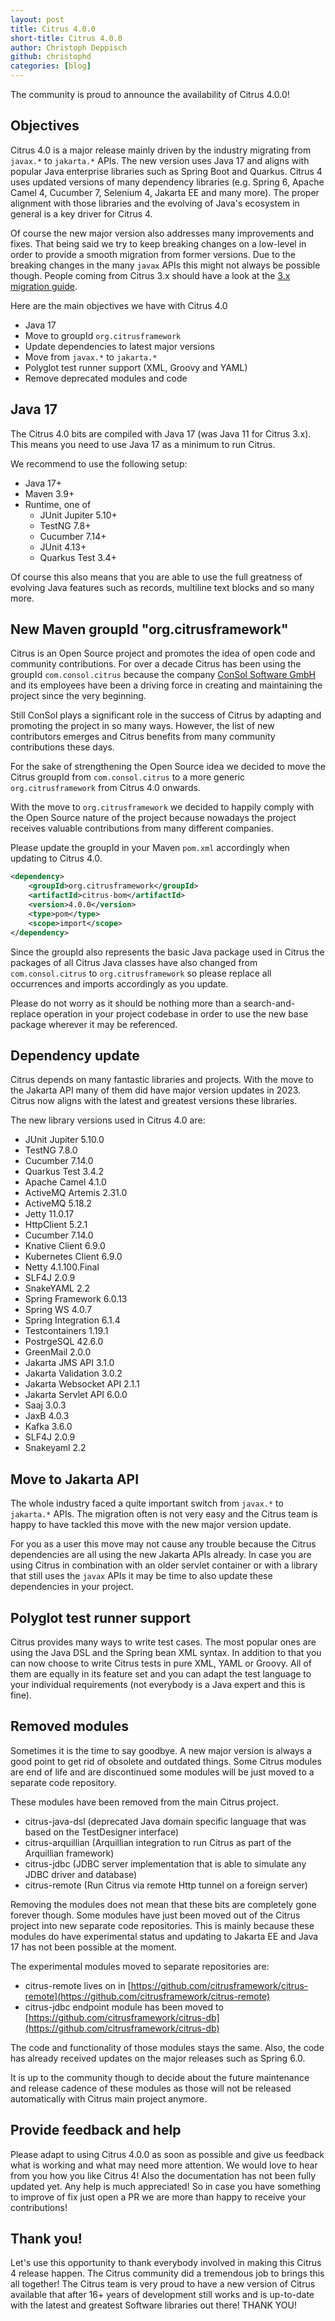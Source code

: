```yaml
---
layout: post
title: Citrus 4.0.0
short-title: Citrus 4.0.0
author: Christoph Deppisch
github: christophd
categories: [blog]
---
```


The community is proud to announce the availability of Citrus 4.0.0!

## Objectives

Citrus 4.0 is a major release mainly driven by the industry migrating from `javax.*` to `jakarta.*` APIs. The new version uses Java 17 and aligns with popular Java enterprise libraries such as Spring Boot and Quarkus. Citrus 4 uses updated versions of many dependency libraries (e.g. Spring 6, Apache Camel 4, Cucumber 7, Selenium 4, Jakarta EE and many more). The proper alignment with those libraries and the evolving of Java's ecosystem in general is a key driver for Citrus 4.

Of course the new major version also addresses many improvements and fixes. That being said we try to keep breaking changes on a low-level in order to provide a smooth migration from former versions. Due to the breaking changes in the many `javax` APIs this might not always be possible though. People coming from Citrus 3.x should have a look at the [3.x migration guide](https://github.com/citrusframework/citrus/wiki/migration-guide:-citrus-3.x-to-4.x).

Here are the main objectives we have with Citrus 4.0

* Java 17
* Move to groupId `org.citrusframework`
* Update dependencies to latest major versions
* Move from `javax.*` to `jakarta.*`
* Polyglot test runner support (XML, Groovy and YAML)
* Remove deprecated modules and code

## Java 17

The Citrus 4.0 bits are compiled with Java 17 (was Java 11 for Citrus 3.x). This means you need to use Java 17 as a minimum to run Citrus.

We recommend to use the following setup:

* Java 17+
* Maven 3.9+
* Runtime, one of
    * JUnit Jupiter 5.10+
    * TestNG 7.8+
    * Cucumber 7.14+
    * JUnit 4.13+
    * Quarkus Test 3.4+

Of course this also means that you are able to use the full greatness of evolving Java features such as records, multiline text blocks and so many more.

## New Maven groupId "org.citrusframework"

Citrus is an Open Source project and promotes the idea of open code and community contributions. For over a decade Citrus has been using the groupId `com.consol.citrus` because the company [ConSol Software GmbH](https://www.consol.com/) and its employees have been a driving force in creating and maintaining the project since the very beginning.

Still ConSol plays a significant role in the success of Citrus by adapting and promoting the project in so many ways.
However, the list of new contributors emerges and Citrus benefits from many community contributions these days.

For the sake of strengthening the Open Source idea we decided to move the Citrus groupId from `com.consol.citrus` to a more generic `org.citrusframework` from Citrus 4.0 onwards.

With the move to `org.citrusframework` we decided to happily comply with the Open Source nature of the project because nowadays the project receives valuable contributions from many different companies.

Please update the groupId in your Maven `pom.xml` accordingly when updating to Citrus 4.0.

```xml
<dependency>
    <groupId>org.citrusframework</groupId>
    <artifactId>citrus-bom</artifactId>
    <version>4.0.0</version>
    <type>pom</type>
    <scope>import</scope>
</dependency>
```

Since the groupId also represents the basic Java package used in Citrus the packages of all Citrus Java classes have also changed from `com.consol.citrus` to `org.citrusframework` so please replace all occurrences and imports accordingly as you update.

Please do not worry as it should be nothing more than a search-and-replace operation in your project codebase in order to use the new base package wherever it may be referenced.

## Dependency update

Citrus depends on many fantastic libraries and projects. With the move to the Jakarta API many of them did have major version updates in 2023. Citrus now aligns with the latest and greatest versions these libraries.

The new library versions used in Citrus 4.0 are:

* JUnit Jupiter 5.10.0
* TestNG 7.8.0
* Cucumber 7.14.0
* Quarkus Test 3.4.2
* Apache Camel 4.1.0
* ActiveMQ Artemis 2.31.0
* ActiveMQ 5.18.2
* Jetty 11.0.17
* HttpClient 5.2.1
* Cucumber 7.14.0
* Knative Client 6.9.0
* Kubernetes Client 6.9.0
* Netty 4.1.100.Final
* SLF4J 2.0.9
* SnakeYAML 2.2
* Spring Framework 6.0.13
* Spring WS 4.0.7
* Spring Integration 6.1.4
* Testcontainers 1.19.1
* PostrgeSQL 42.6.0
* GreenMail 2.0.0
* Jakarta JMS API 3.1.0
* Jakarta Validation 3.0.2
* Jakarta Websocket API 2.1.1
* Jakarta Servlet API 6.0.0
* Saaj 3.0.3
* JaxB 4.0.3
* Kafka 3.6.0
* SLF4J 2.0.9
* Snakeyaml 2.2

## Move to Jakarta API

The whole industry faced a quite important switch from `javax.*` to `jakarta.*` APIs. The migration often is not very easy and the Citrus team is happy to have tackled this move with the new major version update.

For you as a user this move may not cause any trouble because the Citrus dependencies are all using the new Jakarta APIs already. In case you are using Citrus in combination with an older servlet container or with a library that still uses the `javax` APIs it may be time to also update these dependencies in your project.

## Polyglot test runner support

Citrus provides many ways to write test cases. The most popular ones are using the Java DSL and the Spring bean XML syntax. In addition to that you can now choose to write Citrus tests in pure XML, YAML or Groovy. All of them are equally in its feature set and you can adapt the test language to your individual requirements (not everybody is a Java expert and this is fine).

## Removed modules

Sometimes it is the time to say goodbye. A new major version is always a good point to get rid of obsolete and outdated things. Some Citrus modules are end of life and are discontinued some modules will be just moved to a separate code repository.

These modules have been removed from the main Citrus project.

- citrus-java-dsl (deprecated Java domain specific language that was based on the TestDesigner interface)
- citrus-arquillian (Arquillian integration to run Citrus as part of the Arquillian framework)
- citrus-jdbc (JDBC server implementation that is able to simulate any JDBC driver and database)
- citrus-remote (Run Citrus via remote Http tunnel on a foreign server)

Removing the modules does not mean that these bits are completely gone forever though. Some modules have just been moved out of the Citrus project into new separate code repositories. This is mainly because these modules do have experimental status and updating to Jakarta EE and Java 17 has not been possible at the moment.

The experimental modules moved to separate repositories are:

* citrus-remote lives on in [https://github.com/citrusframework/citrus-remote](https://github.com/citrusframework/citrus-remote)
* citrus-jdbc endpoint module has been moved to [https://github.com/citrusframework/citrus-db](https://github.com/citrusframework/citrus-db)

The code and functionality of those modules stays the same. Also, the code has already received updates on the major releases such as Spring 6.0.

It is up to the community though to decide about the future maintenance and release cadence of these modules as those will not be released automatically with Citrus main project anymore.

## Provide feedback and help

Please adapt to using Citrus 4.0.0 as soon as possible and give us feedback what is working and what may need more attention.
We would love to hear from you how you like Citrus 4! Also the documentation has not been fully updated yet. Any help is much appreciated! So in case you have something to improve of fix just open a PR we are more than happy to receive your contributions!

## Thank you!

Let's use this opportunity to thank everybody involved in making this Citrus 4 release happen. The Citrus community did a tremendous job to brings this all together! The Citrus team is very proud to have a new version of Citrus available that after 16+ years of development still works and is up-to-date with the latest and greatest Software libraries out there! THANK YOU!
